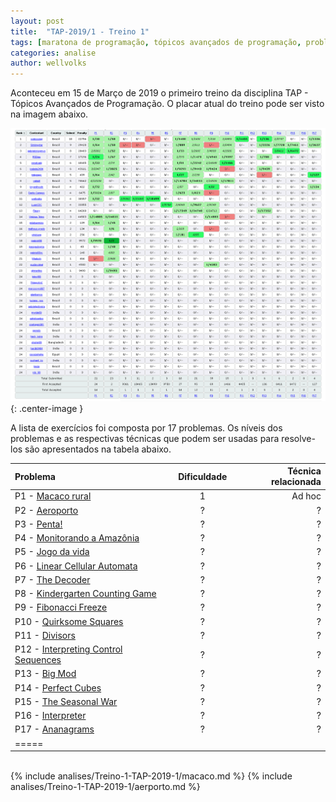 ```yaml
---
layout: post
title:  "TAP-2019/1 - Treino 1"
tags: [maratona de programação, tópicos avançados de programação, problemset, analise]
categories: analise
author: wellvolks
---
```


Aconteceu em 15 de Março de 2019 o primeiro treino da disciplina TAP - Tópicos
Avançados de Programação. O placar atual do treino pode ser visto na imagem
abaixo.

![Placar atual do Treino-1 - TAP/2019-1](/_assets/images/placar-treino-1-tap-2019-1.png){: .center-image }


A lista de exercícios foi composta por 17 problemas. Os níveis dos problemas e as respectivas técnicas que podem ser usadas para resolve-los são apresentados na tabela abaixo.

| Problema                                                             | Dificuldade | Técnica relacionada         |
|:---------------------------------------------------------------------|:-----------:|----------------------------:|
| P1 - <a href="#macaco">Macaco rural</a>                              | 1           | Ad hoc                      |
| P2 - <a href="#aerporto">Aeroporto</a>                               | ?           | ?                           |
| P3 - <a href="#penta">Penta!</a>                                     | ?           | ?                           |
| P4 - <a href="#monitorando">Monitorando a Amazônia</a>               | ?           | ?                           |
| P5 - <a href="#jogo">Jogo da vida</a>                                | ?           | ?                           |
| P6 - <a href="#linear">Linear Cellular Automata</a>                  | ?           | ?                           |
| P7 - <a href="#decorder">The Decoder</a>                             | ?           | ?                           |
| P8 - <a href="#kindergarten">Kindergarten Counting Game</a>          | ?           | ?                           |
| P9 - <a href="#fibonacci">Fibonacci Freeze</a>                       | ?           | ?                           |
| P10 - <a href="#quirksome">Quirksome Squares</a>                     | ?           | ?                           |
| P11 - <a href="#divisors">Divisors</a>                               | ?           | ?                           |
| P12 - <a href="#interpreting">Interpreting Control Sequences</a>     | ?           | ?                           |
| P13 - <a href="#big">Big Mod</a>                                     | ?           | ?                           |
| P14 - <a href="#perfect">Perfect Cubes</a>                           | ?           | ?                           |
| P15 - <a href="#seasonal">The Seasonal War</a>                       | ?           | ?                           |
| P16 - <a href="#interpreter">Interpreter</a>                         | ?           | ?                           |
| P17 - <a href="#ananagrams">Ananagrams</a>                           | ?           | ?                           |
| =====

<br>
{% include analises/Treino-1-TAP-2019-1/macaco.md %}
{% include analises/Treino-1-TAP-2019-1/aerporto.md %}
<br>


